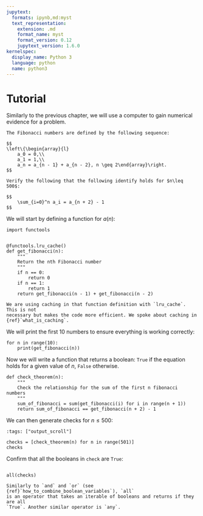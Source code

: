 ```yaml
---
jupytext:
  formats: ipynb,md:myst
  text_representation:
    extension: .md
    format_name: myst
    format_version: 0.12
    jupytext_version: 1.6.0
kernelspec:
  display_name: Python 3
  language: python
  name: python3
---
```


# Tutorial

Similarly to the previous chapter, we will use a computer to gain numerical
evidence for a problem.

```{admonition} Problem
The Fibonacci numbers are defined by the following sequence:

$$
\left\{\begin{array}{l}
    a_0 = 0,\\
    a_1 = 1,\\
    a_n = a_{n - 1} + a_{n - 2}, n \geq 2\end{array}\right.
$$

Verify the following that the following identify holds for $n\leq 500$:

$$
    \sum_{i=0}^n a_i = a_{n + 2} - 1
$$
```

We will start by defining a function for $a(n)$:

```{code-cell} ipython3
import functools


@functools.lru_cache()
def get_fibonacci(n):
    """
    Return the nth Fibonacci number
    """
    if n == 0:
        return 0
    if n == 1:
        return 1
    return get_fibonacci(n - 1) + get_fibonacci(n - 2)
```

```{attention}
We are using caching in that function definition with `lru_cache`. This is not
necessary but makes the code more efficient. We spoke about caching in
{ref}`what_is_caching`.
```

We will print the first 10 numbers to ensure everything is working correctly:

```{code-cell} ipython3
for n in range(10):
    print(get_fibonacci(n))
```

Now we will write a function that returns a boolean: `True` if the equation
holds for a given value of $n$, `False` otherwise.

```{code-cell} ipython3
def check_theorem(n):
    """
    Check the relationship for the sum of the first n fibonacci numbers
    """
    sum_of_fibonacci = sum(get_fibonacci(i) for i in range(n + 1))
    return sum_of_fibonacci == get_fibonacci(n + 2) - 1
```

We can then generate checks for $n\leq 500$:

```{code-cell} ipython3
:tags: ["output_scroll"]

checks = [check_theorem(n) for n in range(501)]
checks
```

Confirm that all the booleans in `check` are `True`:

```{code-cell} ipython3

all(checks)
```

```{attention}
Similarly to `and` and `or` (see {ref}`how_to_combine_boolean_variables`), `all`
is an operator that takes an iterable of booleans and returns if they are all
`True`. Another similar operator is `any`.
```

